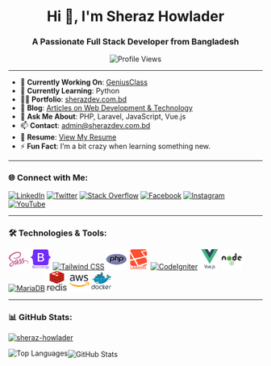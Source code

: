 <h1 align="center">Hi 👋, I'm Sheraz Howlader</h1>
<h3 align="center">A Passionate Full Stack Developer from Bangladesh</h3>

<p align="center">
  <img src="https://komarev.com/ghpvc/?username=sheraz-howlader&label=Profile%20views&color=0e75b6&style=flat" alt="Profile Views" />
</p>

---

- 🔭 **Currently Working On**: [GeniusClass](https://geniusclass.co.uk)  
- 🌱 **Currently Learning**: Python  
- 👨‍💻 **Portfolio**: [sherazdev.com.bd](https://sherazdev.com.bd)  
- 📝 **Blog**: [Articles on Web Development & Technology](https://sherazdev.com.bd)  
- 💬 **Ask Me About**: PHP, Laravel, JavaScript, Vue.js  
- 📫 **Contact**: [admin@sherazdev.com.bd](mailto:admin@sherazdev.com.bd)  
- 📄 **Resume**: [View My Resume](https://sherazdev.com.bd/sheraz-howlader.pdf)  
- ⚡ **Fun Fact**: I’m a bit crazy when learning something new.  

---

<h3 align="left">🌐 Connect with Me:</h3>
<p align="left">
  <a href="https://linkedin.com/in/sheraz_howlader" target="_blank"><img src="https://img.shields.io/badge/LinkedIn-0077B5?logo=linkedin&logoColor=white&style=for-the-badge" alt="LinkedIn"></a>
  <a href="https://twitter.com/sheraz_howlader" target="_blank"><img src="https://img.shields.io/badge/Twitter-1DA1F2?logo=twitter&logoColor=white&style=for-the-badge" alt="Twitter"></a>
  <a href="https://stackoverflow.com/users/sherazhowlader" target="_blank"><img src="https://img.shields.io/badge/Stack%20Overflow-FE7A16?logo=stackoverflow&logoColor=white&style=for-the-badge" alt="Stack Overflow"></a>
  <a href="https://fb.com/md.sheraz.howlader" target="_blank"><img src="https://img.shields.io/badge/Facebook-1877F2?logo=facebook&logoColor=white&style=for-the-badge" alt="Facebook"></a>
  <a href="https://instagram.com/sheraz_howlader" target="_blank"><img src="https://img.shields.io/badge/Instagram-E4405F?logo=instagram&logoColor=white&style=for-the-badge" alt="Instagram"></a>
  <a href="https://www.youtube.com/c/sheraz_howlader" target="_blank"><img src="https://img.shields.io/badge/YouTube-FF0000?logo=youtube&logoColor=white&style=for-the-badge" alt="YouTube"></a>
</p>

---

<h3 align="left">🛠️ Technologies & Tools:</h3>
<p align="left">
  <a href="https://sass-lang.com" target="_blank"><img src="https://raw.githubusercontent.com/devicons/devicon/master/icons/sass/sass-original.svg" alt="SASS" width="40" height="40"></a>
  <a href="https://getbootstrap.com" target="_blank"><img src="https://raw.githubusercontent.com/devicons/devicon/master/icons/bootstrap/bootstrap-plain-wordmark.svg" alt="Bootstrap" width="40" height="40"></a>
  <a href="https://tailwindcss.com" target="_blank"><img src="https://www.vectorlogo.zone/logos/tailwindcss/tailwindcss-icon.svg" alt="Tailwind CSS" width="40" height="40"></a>
   <a href="https://www.php.net" target="_blank"><img src="https://raw.githubusercontent.com/devicons/devicon/master/icons/php/php-original.svg" alt="PHP" width="40" height="40"></a>
  <a href="https://laravel.com" target="_blank"><img src="https://github.com/NadimRifaii/NadimRifaii/blob/main/laravel-plain-wordmark.svg" alt="Laravel" width="40" height="40"></a>
  <a href="https://codeigniter.com" target="_blank"><img src="https://cdn.worldvectorlogo.com/logos/codeigniter.svg" alt="CodeIgniter" width="40" height="40"></a>
  <a href="https://vuejs.org" target="_blank"><img src="https://raw.githubusercontent.com/devicons/devicon/master/icons/vuejs/vuejs-original-wordmark.svg" alt="Vue.js" width="40" height="40"></a>
  <a href="https://nodejs.org" target="_blank"><img src="https://raw.githubusercontent.com/devicons/devicon/master/icons/nodejs/nodejs-original-wordmark.svg" alt="Node.js" width="40" height="40"></a>
  <a href="https://mariadb.org" target="_blank"><img src="https://www.vectorlogo.zone/logos/mariadb/mariadb-icon.svg" alt="MariaDB" width="40" height="40"></a>
  <a href="https://redis.io" target="_blank"><img src="https://raw.githubusercontent.com/devicons/devicon/master/icons/redis/redis-original-wordmark.svg" alt="Redis" width="40" height="40"></a>
  <a href="https://aws.amazon.com" target="_blank"><img src="https://raw.githubusercontent.com/devicons/devicon/master/icons/amazonwebservices/amazonwebservices-original-wordmark.svg" alt="AWS" width="40" height="40"></a>
  <a href="https://docker.com" target="_blank"><img src="https://raw.githubusercontent.com/devicons/devicon/master/icons/docker/docker-original-wordmark.svg" alt="Docker" width="40" height="40"></a>
</p>

---

<h3 align="left">📊 GitHub Stats:</h3>
<p align="left">
  <a href="https://github.com/ryo-ma/github-profile-trophy"><img src="https://github-profile-trophy.vercel.app/?username=sheraz-howlader" alt="sheraz-howlader" /></a>
</p>
<p>
  <img align="left" src="https://github-readme-stats.vercel.app/api/top-langs?username=sheraz-howlader&show_icons=true&locale=en&layout=compact" alt="Top Languages" />
</p>
<p>
  <img align="center" src="https://github-readme-stats.vercel.app/api?username=sheraz-howlader&show_icons=true&locale=en" alt="GitHub Stats" />
</p>
